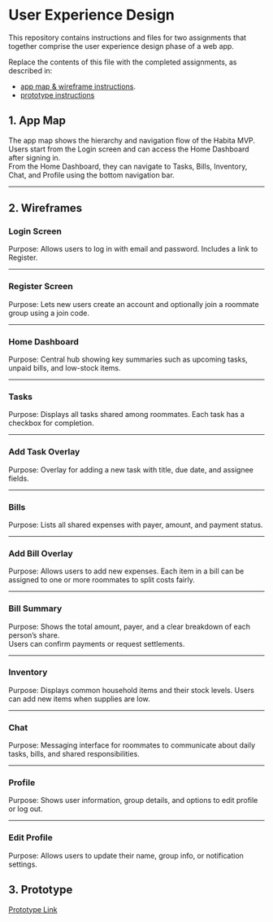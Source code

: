 # User Experience Design

This repository contains instructions and files for two assignments that together comprise the user experience design phase of a web app.

Replace the contents of this file with the completed assignments, as described in:

- [app map & wireframe instructions](instructions-0a-app-map-wireframes.md).
- [prototype instructions](instructions-0b-prototyping.md)



## 1. App Map

The app map shows the hierarchy and navigation flow of the Habita MVP.  
Users start from the Login screen and can access the Home Dashboard after signing in.  
From the Home Dashboard, they can navigate to Tasks, Bills, Inventory, Chat, and Profile using the bottom navigation bar.

---

## 2. Wireframes

### Login Screen
Purpose: Allows users to log in with email and password. Includes a link to Register.

---

### Register Screen
Purpose: Lets new users create an account and optionally join a roommate group using a join code.

---

### Home Dashboard
Purpose: Central hub showing key summaries such as upcoming tasks, unpaid bills, and low-stock items.

---

### Tasks
Purpose: Displays all tasks shared among roommates. Each task has a checkbox for completion.

---

### Add Task Overlay
Purpose: Overlay for adding a new task with title, due date, and assignee fields.

---

### Bills
Purpose: Lists all shared expenses with payer, amount, and payment status.

---

### Add Bill Overlay
Purpose: Allows users to add new expenses. Each item in a bill can be assigned to one or more roommates to split costs fairly.

---

### Bill Summary
Purpose: Shows the total amount, payer, and a clear breakdown of each person’s share.  
Users can confirm payments or request settlements.

---

### Inventory
Purpose: Displays common household items and their stock levels. Users can add new items when supplies are low.

---

### Chat
Purpose: Messaging interface for roommates to communicate about daily tasks, bills, and shared responsibilities.

---

### Profile
Purpose: Shows user information, group details, and options to edit profile or log out.

---

### Edit Profile
Purpose: Allows users to update their name, group info, or notification settings.

## 3. Prototype
[Prototype Link](https://www.figma.com/proto/9lgAQPMoD53RPM8WSDJSyH/Untitled?node-id=2-2&t=MxP2SuC24KWE6Rpg-1&scaling=scale-down&content-scaling=fixed&page-id=0%3A1&starting-point-node-id=2%3A2)

